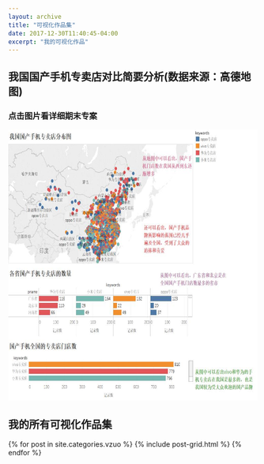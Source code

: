 ```yaml
---
layout: archive
title: "可视化作品集"
date: 2017-12-30T11:40:45-04:00
excerpt: "我的可视化作品"
---
```

## 我国国产手机专卖店对比简要分析(数据来源：高德地图)
### 点击图片看详细期末专案
<a href="https://public.tableau.com/profile/.81587557#!/vizhome/_18192/1_2?:embed=y&:display_count=yes&publish=yesDashboard1?:showVizHome=no&:embed=true" target="_blank"><img src="/images/yibiaopan.jpg" width="670" height="550" border="0" /></a>
   
## 我的所有可视化作品集
<div class="tiles">
{% for post in site.categories.vzuo %}
  {% include post-grid.html %}
{% endfor %}
</div><!-- /.tiles 把所有categories 有 vzuo 的列出来-->
